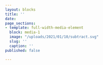 ```yaml
---
layout: blocks
title: ''
date: 
page_sections:
- template: full-width-media-element
  block: media-1
  image: "/uploads/2021/01/10/subtract.svg"
  slug: ''
  caption: ''
published: false

---
```

